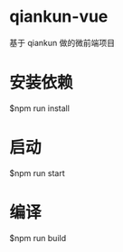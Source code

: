 <!--
 * @Author: ningbo.kang
 * @Date: 2021-02-20 14:12:34
 * @LastEditors: ningbo.kang
 * @LastEditTime: 2021-02-20 14:22:24
 * @Description: 描述
-->
# qiankun-vue
基于 qiankun 做的微前端项目


# 安装依赖

$npm run install

# 启动

$npm run start

# 编译

$npm run build

